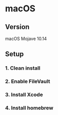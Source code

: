 # macOS

## Version

macOS Mojave 10.14

## Setup

### 1. Clean install

### 2. Enable FileVault

### 3. Install Xcode

### 4. Install homebrew
